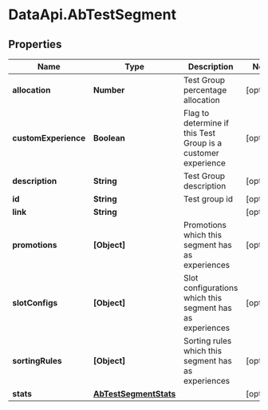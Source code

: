 # DataApi.AbTestSegment

## Properties
Name | Type | Description | Notes
------------ | ------------- | ------------- | -------------
**allocation** | **Number** | Test Group percentage allocation | [optional] 
**customExperience** | **Boolean** | Flag to determine if this Test Group is a customer experience | [optional] 
**description** | **String** | Test Group description | [optional] 
**id** | **String** | Test group id | [optional] 
**link** | **String** |  | [optional] 
**promotions** | **[Object]** | Promotions which this segment has as experiences | [optional] 
**slotConfigs** | **[Object]** | Slot configurations which this segment has as experiences | [optional] 
**sortingRules** | **[Object]** | Sorting rules which this segment has as experiences | [optional] 
**stats** | [**AbTestSegmentStats**](AbTestSegmentStats.md) |  | [optional] 
